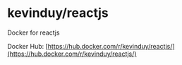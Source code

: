 # kevinduy/reactjs
Docker for reactjs

Docker Hub: [https://hub.docker.com/r/kevinduy/reactjs/](https://hub.docker.com/r/kevinduy/reactjs/)
